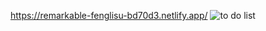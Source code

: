 
https://remarkable-fenglisu-bd70d3.netlify.app/
![to do list](https://user-images.githubusercontent.com/112240502/196232451-cad5f622-cfa3-439a-b3b7-1c45144ff866.PNG)
